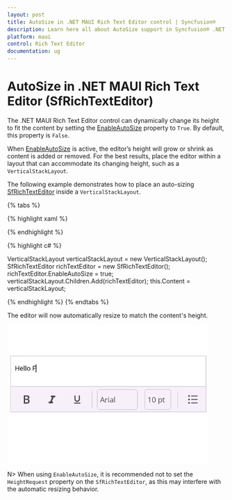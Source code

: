 ```yaml
---
layout: post
title: AutoSize in .NET MAUI Rich Text Editor control | Syncfusion®
description: Learn here all about AutoSize support in Syncfusion® .NET MAUI Rich Text Editor (SfRichTextEditor) control and more.
platform: maui 
control: Rich Text Editor
documentation: ug
---
```


# AutoSize in .NET MAUI Rich Text Editor (SfRichTextEditor)

The .NET MAUI Rich Text Editor control can dynamically change its height to fit the content by setting the [EnableAutoSize](https://help.syncfusion.com/cr/maui/Syncfusion.Maui.RichTextEditor.SfRichTextEditor.html#Syncfusion_Maui_RichTextEditor_SfRichTextEditor_EnableAutoSize) property to `True`. By default, this property is `False`.

When [EnableAutoSize](https://help.syncfusion.com/cr/maui/Syncfusion.Maui.RichTextEditor.SfRichTextEditor.html#Syncfusion_Maui_RichTextEditor_SfRichTextEditor_EnableAutoSize)  is active, the editor’s height will grow or shrink as content is added or removed. For the best results, place the editor within a layout that can accommodate its changing height, such as a `VerticalStackLayout`.

The following example demonstrates how to place an auto-sizing [SfRichTextEditor](https://help.syncfusion.com/cr/maui/Syncfusion.Maui.RichTextEditor.SfRichTextEditor.html) inside a `VerticalStackLayout`.

{% tabs %}

{% highlight xaml %}

<VerticalStackLayout>
    <rte:SfRichTextEditor x:Name="richTextEditor"
                          EnableAutoSize="True"/>
</VerticalStackLayout>

{% endhighlight %}

{% highlight c# %}

VerticalStackLayout verticalStackLayout = new VerticalStackLayout();
SfRichTextEditor richTextEditor = new SfRichTextEditor();
richTextEditor.EnableAutoSize = true;
verticalStackLayout.Children.Add(richTextEditor);
this.Content = verticalStackLayout;

{% endhighlight %}
{% endtabs %}

The editor will now automatically resize to match the content's height.

![.NET MAUI Rich Text Editor with AutoSize enabled](images/richtexteditor-autosize.gif)

N> When using `EnableAutoSize`, it is recommended not to set the `HeightRequest` property on the `SfRichTextEditor`, as this may interfere with the automatic resizing behavior.
